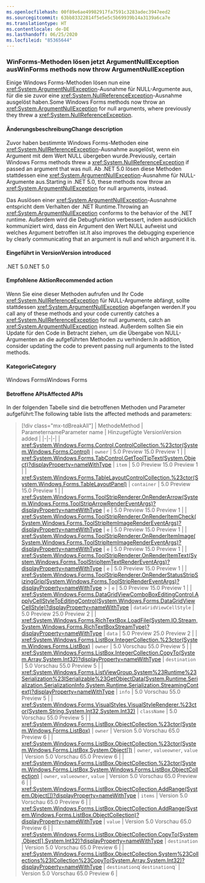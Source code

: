 ```yaml
---
ms.openlocfilehash: 00f89e6ae49982917fa7591c3283adec3947eed2
ms.sourcegitcommit: 63bb83322814f5e5e5c5b69939b14a3139a6ca7e
ms.translationtype: HT
ms.contentlocale: de-DE
ms.lasthandoff: 06/25/2020
ms.locfileid: "85365644"
---
```

### <a name="winforms-methods-now-throw-argumentnullexception"></a><span data-ttu-id="fbf55-101">WinForms-Methoden lösen jetzt ArgumentNullException aus</span><span class="sxs-lookup"><span data-stu-id="fbf55-101">WinForms methods now throw ArgumentNullException</span></span>

<span data-ttu-id="fbf55-102">Einige Windows Forms-Methoden lösen nun eine <xref:System.ArgumentNullException>-Ausnahme für NULL-Argumente aus, für die sie zuvor eine <xref:System.NullReferenceException>-Ausnahme ausgelöst haben.</span><span class="sxs-lookup"><span data-stu-id="fbf55-102">Some Windows Forms methods now throw an <xref:System.ArgumentNullException> for null arguments, where previously they threw a <xref:System.NullReferenceException>.</span></span>

#### <a name="change-description"></a><span data-ttu-id="fbf55-103">Änderungsbeschreibung</span><span class="sxs-lookup"><span data-stu-id="fbf55-103">Change description</span></span>

<span data-ttu-id="fbf55-104">Zuvor haben bestimmte Windows Forms-Methoden eine <xref:System.NullReferenceException>-Ausnahme ausgelöst, wenn ein Argument mit dem Wert NULL übergeben wurde.</span><span class="sxs-lookup"><span data-stu-id="fbf55-104">Previously, certain Windows Forms methods threw a <xref:System.NullReferenceException> if passed an argument that was null.</span></span> <span data-ttu-id="fbf55-105">Ab .NET 5.0 lösen diese Methoden stattdessen eine <xref:System.ArgumentNullException>-Ausnahme für NULL-Argumente aus.</span><span class="sxs-lookup"><span data-stu-id="fbf55-105">Starting in .NET 5.0, these methods now throw an <xref:System.ArgumentNullException> for null arguments, instead.</span></span>

<span data-ttu-id="fbf55-106">Das Auslösen einer <xref:System.ArgumentNullException>-Ausnahme entspricht dem Verhalten der .NET Runtime.</span><span class="sxs-lookup"><span data-stu-id="fbf55-106">Throwing an <xref:System.ArgumentNullException> conforms to the behavior of the .NET runtime.</span></span> <span data-ttu-id="fbf55-107">Außerdem wird die Debugfunktion verbessert, indem ausdrücklich kommuniziert wird, dass ein Argument den Wert NULL aufweist und welches Argument betroffen ist.</span><span class="sxs-lookup"><span data-stu-id="fbf55-107">It also improves the debugging experience by clearly communicating that an argument is null and which argument it is.</span></span>

#### <a name="version-introduced"></a><span data-ttu-id="fbf55-108">Eingeführt in Version</span><span class="sxs-lookup"><span data-stu-id="fbf55-108">Version introduced</span></span>

<span data-ttu-id="fbf55-109">.NET 5.0</span><span class="sxs-lookup"><span data-stu-id="fbf55-109">.NET 5.0</span></span>

#### <a name="recommended-action"></a><span data-ttu-id="fbf55-110">Empfohlene Aktion</span><span class="sxs-lookup"><span data-stu-id="fbf55-110">Recommended action</span></span>

<span data-ttu-id="fbf55-111">Wenn Sie eine dieser Methoden aufrufen und Ihr Code <xref:System.NullReferenceException> für NULL-Argumente abfängt, sollte stattdessen <xref:System.ArgumentNullException> abgefangen werden.</span><span class="sxs-lookup"><span data-stu-id="fbf55-111">If you call any of these methods and your code currently catches a <xref:System.NullReferenceException> for null arguments, catch an <xref:System.ArgumentNullException> instead.</span></span> <span data-ttu-id="fbf55-112">Außerdem sollten Sie ein Update für den Code in Betracht ziehen, um die Übergabe von NULL-Argumenten an die aufgeführten Methoden zu verhindern.</span><span class="sxs-lookup"><span data-stu-id="fbf55-112">In addition, consider updating the code to prevent passing null arguments to the listed methods.</span></span>

#### <a name="category"></a><span data-ttu-id="fbf55-113">Kategorie</span><span class="sxs-lookup"><span data-stu-id="fbf55-113">Category</span></span>

<span data-ttu-id="fbf55-114">Windows Forms</span><span class="sxs-lookup"><span data-stu-id="fbf55-114">Windows Forms</span></span>

#### <a name="affected-apis"></a><span data-ttu-id="fbf55-115">Betroffene APIs</span><span class="sxs-lookup"><span data-stu-id="fbf55-115">Affected APIs</span></span>

<span data-ttu-id="fbf55-116">In der folgenden Tabelle sind die betroffenen Methoden und Parameter aufgeführt:</span><span class="sxs-lookup"><span data-stu-id="fbf55-116">The following table lists the affected methods and parameters:</span></span>

> [!div class="mx-tdBreakAll"]
> | <span data-ttu-id="fbf55-117">Methode</span><span class="sxs-lookup"><span data-stu-id="fbf55-117">Method</span></span> | <span data-ttu-id="fbf55-118">Parametername</span><span class="sxs-lookup"><span data-stu-id="fbf55-118">Parameter name</span></span> | <span data-ttu-id="fbf55-119">Hinzugefügte Version</span><span class="sxs-lookup"><span data-stu-id="fbf55-119">Version added</span></span> |
> |-|-|-|
> | <xref:System.Windows.Forms.Control.ControlCollection.%23ctor(System.Windows.Forms.Control)> | `owner` | <span data-ttu-id="fbf55-120">5.0 Preview 1</span><span class="sxs-lookup"><span data-stu-id="fbf55-120">5.0 Preview 1</span></span> |
> | <xref:System.Windows.Forms.TabControl.GetToolTipText(System.Object)?displayProperty=nameWithType> | `item` | <span data-ttu-id="fbf55-121">5.0 Preview 1</span><span class="sxs-lookup"><span data-stu-id="fbf55-121">5.0 Preview 1</span></span> |
> | <xref:System.Windows.Forms.TableLayoutControlCollection.%23ctor(System.Windows.Forms.TableLayoutPanel)> | `container` | <span data-ttu-id="fbf55-122">5.0 Preview 1</span><span class="sxs-lookup"><span data-stu-id="fbf55-122">5.0 Preview 1</span></span> |
> | <xref:System.Windows.Forms.ToolStripRenderer.OnRenderArrow(System.Windows.Forms.ToolStripArrowRenderEventArgs)?displayProperty=nameWithType> | `e` | <span data-ttu-id="fbf55-123">5.0 Preview 1</span><span class="sxs-lookup"><span data-stu-id="fbf55-123">5.0 Preview 1</span></span> |
> | <xref:System.Windows.Forms.ToolStripRenderer.OnRenderItemCheck(System.Windows.Forms.ToolStripItemImageRenderEventArgs)?displayProperty=nameWithType> | `e` | <span data-ttu-id="fbf55-124">5.0 Preview 1</span><span class="sxs-lookup"><span data-stu-id="fbf55-124">5.0 Preview 1</span></span> |
> | <xref:System.Windows.Forms.ToolStripRenderer.OnRenderItemImage(System.Windows.Forms.ToolStripItemImageRenderEventArgs)?displayProperty=nameWithType> | `e` | <span data-ttu-id="fbf55-125">5.0 Preview 1</span><span class="sxs-lookup"><span data-stu-id="fbf55-125">5.0 Preview 1</span></span> |
> | <xref:System.Windows.Forms.ToolStripRenderer.OnRenderItemText(System.Windows.Forms.ToolStripItemTextRenderEventArgs)?displayProperty=nameWithType> | `e` | <span data-ttu-id="fbf55-126">5.0 Preview 1</span><span class="sxs-lookup"><span data-stu-id="fbf55-126">5.0 Preview 1</span></span> |
> | <xref:System.Windows.Forms.ToolStripRenderer.OnRenderStatusStripSizingGrip(System.Windows.Forms.ToolStripRenderEventArgs)?displayProperty=nameWithType> > | `e` | <span data-ttu-id="fbf55-127">5.0 Preview 1</span><span class="sxs-lookup"><span data-stu-id="fbf55-127">5.0 Preview 1</span></span> |
> | <xref:System.Windows.Forms.DataGridViewComboBoxEditingControl.ApplyCellStyleToEditingControl(System.Windows.Forms.DataGridViewCellStyle)?displayProperty=nameWithType> | `dataGridViewCellStyle` | <span data-ttu-id="fbf55-128">5.0 Preview 2</span><span class="sxs-lookup"><span data-stu-id="fbf55-128">5.0 Preview 2</span></span> |
> | <xref:System.Windows.Forms.RichTextBox.LoadFile(System.IO.Stream,System.Windows.Forms.RichTextBoxStreamType)?displayProperty=nameWithType> | `data` | <span data-ttu-id="fbf55-129">5.0 Preview 2</span><span class="sxs-lookup"><span data-stu-id="fbf55-129">5.0 Preview 2</span></span> |
> | <xref:System.Windows.Forms.ListBox.IntegerCollection.%23ctor(System.Windows.Forms.ListBox)> | `owner` | <span data-ttu-id="fbf55-130">5.0 Vorschau 5</span><span class="sxs-lookup"><span data-stu-id="fbf55-130">5.0 Preview 5</span></span> |
> | <xref:System.Windows.Forms.ListBox.IntegerCollection.CopyTo(System.Array,System.Int32)?displayProperty=nameWithType> | `destination` | <span data-ttu-id="fbf55-131">5.0 Vorschau 5</span><span class="sxs-lookup"><span data-stu-id="fbf55-131">5.0 Preview 5</span></span> |
> | <xref:System.Windows.Forms.ListViewGroup.System%23Runtime%23Serialization%23ISerializable%23GetObjectData(System.Runtime.Serialization.SerializationInfo,System.Runtime.Serialization.StreamingContext)?displayProperty=nameWithType> | `info` | <span data-ttu-id="fbf55-132">5.0 Vorschau 5</span><span class="sxs-lookup"><span data-stu-id="fbf55-132">5.0 Preview 5</span></span> |
> | <xref:System.Windows.Forms.VisualStyles.VisualStyleRenderer.%23ctor(System.String,System.Int32,System.Int32)> | `className` | <span data-ttu-id="fbf55-133">5.0 Vorschau 5</span><span class="sxs-lookup"><span data-stu-id="fbf55-133">5.0 Preview 5</span></span> |
> | <xref:System.Windows.Forms.ListBox.ObjectCollection.%23ctor(System.Windows.Forms.ListBox)> | `owner` | <span data-ttu-id="fbf55-134">Version 5.0 Vorschau 6</span><span class="sxs-lookup"><span data-stu-id="fbf55-134">5.0 Preview 6</span></span> |
> | <xref:System.Windows.Forms.ListBox.ObjectCollection.%23ctor(System.Windows.Forms.ListBox,System.Object[])> | <span data-ttu-id="fbf55-135">`owner`, `value`</span><span class="sxs-lookup"><span data-stu-id="fbf55-135">`owner`, `value`</span></span> | <span data-ttu-id="fbf55-136">Version 5.0 Vorschau 6</span><span class="sxs-lookup"><span data-stu-id="fbf55-136">5.0 Preview 6</span></span> |
> | <xref:System.Windows.Forms.ListBox.ObjectCollection.%23ctor(System.Windows.Forms.ListBox,System.Windows.Forms.ListBox.ObjectCollection)> | <span data-ttu-id="fbf55-137">`owner`, `value`</span><span class="sxs-lookup"><span data-stu-id="fbf55-137">`owner`, `value`</span></span> | <span data-ttu-id="fbf55-138">Version 5.0 Vorschau 6</span><span class="sxs-lookup"><span data-stu-id="fbf55-138">5.0 Preview 6</span></span> |
> | <xref:System.Windows.Forms.ListBox.ObjectCollection.AddRange(System.Object[])?displayProperty=nameWithType> | `items` | <span data-ttu-id="fbf55-139">Version 5.0 Vorschau 6</span><span class="sxs-lookup"><span data-stu-id="fbf55-139">5.0 Preview 6</span></span> |
> | <xref:System.Windows.Forms.ListBox.ObjectCollection.AddRange(System.Windows.Forms.ListBox.ObjectCollection)?displayProperty=nameWithType> | `value` | <span data-ttu-id="fbf55-140">Version 5.0 Vorschau 6</span><span class="sxs-lookup"><span data-stu-id="fbf55-140">5.0 Preview 6</span></span> |
> | <xref:System.Windows.Forms.ListBox.ObjectCollection.CopyTo(System.Object[],System.Int32)?displayProperty=nameWithType> | `destination` | <span data-ttu-id="fbf55-141">Version 5.0 Vorschau 6</span><span class="sxs-lookup"><span data-stu-id="fbf55-141">5.0 Preview 6</span></span> |
> | <xref:System.Windows.Forms.ListBox.ObjectCollection.System%23Collections%23ICollection%23CopyTo(System.Array,System.Int32)?displayProperty=nameWithType> | <span data-ttu-id="fbf55-142">`destination`q\`</span><span class="sxs-lookup"><span data-stu-id="fbf55-142">`destination`q\`</span></span> | <span data-ttu-id="fbf55-143">Version 5.0 Vorschau 6</span><span class="sxs-lookup"><span data-stu-id="fbf55-143">5.0 Preview 6</span></span> |

<!-- 

#### Affected APIs

- `M:System.Windows.Forms.Control.ControlCollection.#ctor(System.Windows.Forms.Control)`
- `M:System.Windows.Forms.TabControl.GetToolTipText(System.Object)`
- `M:System.Windows.Forms.TableLayoutControlCollection.#ctor(System.Windows.Forms.TableLayoutPanel)`
- `M:System.Windows.Forms.ToolStripRenderer.OnRenderArrow(System.Windows.Forms.ToolStripArrowRenderEventArgs)`
- `M:System.Windows.Forms.ToolStripRenderer.OnRenderItemImage(System.Windows.Forms.ToolStripItemImageRenderEventArgs)`
- `M:System.Windows.Forms.ToolStripRenderer.OnRenderItemCheck(System.Windows.Forms.ToolStripItemImageRenderEventArgs)`
- `M:System.Windows.Forms.ToolStripRenderer.OnRenderItemText(System.Windows.Forms.ToolStripItemTextRenderEventArgs)`
- `M:System.Windows.Forms.ToolStripRenderer.OnRenderStatusStripSizingGrip(System.Windows.Forms.ToolStripRenderEventArgs)`
- `M:System.Windows.Forms.DataGridViewComboBoxEditingControl.ApplyCellStyleToEditingControl(System.Windows.Forms.DataGridViewCellStyle)`
- `M:System.Windows.Forms.RichTextBox.LoadFile(System.IO.Stream,System.Windows.Forms.RichTextBoxStreamType)`
- `M:System.Windows.Forms.ListViewGroup.System%23Runtime%23Serialization%23ISerializable%23GetObjectData(System.Runtime.Serialization.SerializationInfo,System.Runtime.Serialization.StreamingContext)`
- `M:System.Windows.Forms.VisualStyles.VisualStyleRenderer.%23ctor(System.String,System.Int32,System.Int32)`
- `M:System.Windows.Forms.ListBox.IntegerCollection.%23ctor(System.Windows.Forms.ListBox)`
- `M:System.Windows.Forms.ListBox.IntegerCollection.CopyTo(System.Array,System.Int32)`
- `M:System.Windows.Forms.ListBox.ObjectCollection.%23ctor(System.Windows.Forms.ListBox)`
- `M:System.Windows.Forms.ListBox.ObjectCollection.%23ctor(System.Windows.Forms.ListBox,System.Object[])`
- `M:System.Windows.Forms.ListBox.ObjectCollection.%23ctor(System.Windows.Forms.ListBox,System.Windows.Forms.ListBox.ObjectCollection)`
- `M:System.Windows.Forms.ListBox.ObjectCollection.AddRange(System.Object[])`
- `M:System.Windows.Forms.ListBox.ObjectCollection.AddRange(System.Windows.Forms.ListBox.ObjectCollection)`
- `M:System.Windows.Forms.ListBox.ObjectCollection.CopyTo(System.Object[],System.Int32)`
- `M:System.Windows.Forms.ListBox.ObjectCollection.System%23Collections%23ICollection%23CopyTo(System.Array,System.Int32)`

-->
